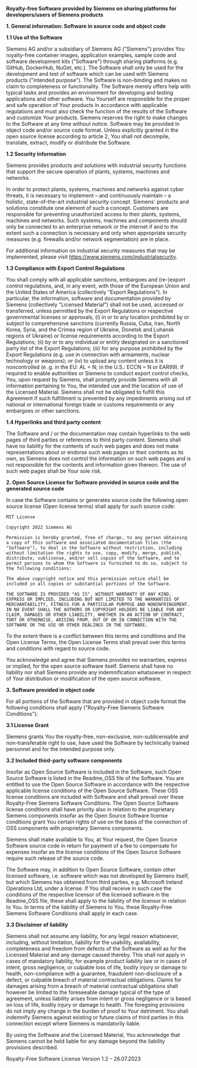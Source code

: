 **Royalty-free Software provided by Siemens on sharing platforms for developers/users of Siemens products**

**1. General information: Software in source code and object code**

**1.1 Use of the Software**

Siemens AG and/or a subsidiary of Siemens AG ("Siemens") provides You royalty-free container images, application examples, sample code and software development kits ("Software") through sharing platforms (e.g. GitHub, DockerHub, NuGet, etc.). The Software shall only be used for the development and test of software which can be used with Siemens products ("intended purpose"). The Software is non-binding and makes no claim to completeness or functionality. The Software merely offers help with typical tasks and provides an environment for developing and testing applications and other software. You Yourself are responsible for the proper and safe operation of Your products in accordance with applicable regulations and must also check the function of the results of the Software and customize Your products. Siemens reserves the right to make changes to the Software at any time without notice. Software may be provided in object code and/or source code format. Unless explicitly granted in the open source license according to article 2, You shall not decompile, translate, extract, modify or distribute the Software.

**1.2 Security information**

Siemens provides products and solutions with industrial security functions that support the secure operation of plants, systems, machines and networks.

In order to protect plants, systems, machines and networks against cyber threats, it is necessary to implement – and continuously maintain – a holistic, state-of-the-art industrial security concept. Siemens' products and solutions constitute one element of such a concept.
Customers are responsible for preventing unauthorized access to their plants, systems, machines and networks. Such systems, machines and components should only be connected to an enterprise network or the internet if and to the extent such a connection is necessary and only when appropriate security measures (e.g. firewalls and/or network segmentation) are in place.

For additional information on industrial security measures that may be implemented, please visit 
<https://www.siemens.com/industrialsecurity>.

**1.3 Compliance with Export Control Regulations**

You shall comply with all applicable sanctions, embargoes and (re-)export control regulations, and, in any event, with those of the European Union and the United States of America (collectively "Export Regulations"). In particular, the information, software and documentation provided by Siemens (collectively "Licensed Material") shall not be used, accessed or transferred, unless permitted by the Export Regulations or respective governmental licenses or approvals, (i) in or to any location prohibited by or subject to comprehensive sanctions (currently Russia, Cuba, Iran, North Korea, Syria, and the Crimea region of Ukraine, Donetsk and Luhansk regions of Ukraine) or license requirements according to the Export Regulations; (ii) by or to any individual or entity designated on a sanctioned party list of the Export Regulations; (iii) for any purpose prohibited by the Export Regulations (e.g. use in connection with armaments, nuclear technology or weapons); or (iv) to upload any content unless it is noncontrolled (e .g. in the EU: AL = N; in the U.S.: ECCN = N or EAR99). If required to enable authorities or Siemens to conduct export control checks, You, upon request by Siemens, shall promptly provide Siemens with all information pertaining to You, the intended use and the location of use of the Licensed Material. Siemens shall not be obligated to fulfill this Agreement if such fulfillment is prevented by any impediments arising out of national or international foreign trade or customs requirements or any embargoes or other sanctions.

**1.4 Hyperlinks and third party content**

The Software and / or the documentation may contain hyperlinks to the web pages of third parties or references to third party content. Siemens shall have no liability for the contents of such web pages and does not make representations about or endorse such web pages or their contents as its own, as Siemens does not control the information on such web pages and is not responsible for the contents and information given thereon. The use of such web pages shall be Your sole risk.

**2. Open Source License for Software provided in source code and the generated source code**

In case the Software contains or generates source code the following open source license (Open license terms) shall apply for such source code:

    MIT License
    
    Copyright 2022 Siemens AG

    Permission is hereby granted, free of charge, to any person obtaining a copy of this software and associated documentation files (the "Software"), to deal in the Software without restriction, including without limitation the rights to use, copy, modify, merge, publish, distribute, sublicense, and/or sell copies of the Software, and to permit persons to whom the Software is furnished to do so, subject to the following conditions:
    
    The above copyright notice and this permission notice shall be included in all copies or substantial portions of the Software.

    THE SOFTWARE IS PROVIDED "AS IS", WITHOUT WARRANTY OF ANY KIND, EXPRESS OR IMPLIED, INCLUDING BUT NOT LIMITED TO THE WARRANTIES OF MERCHANTABILITY, FITNESS FOR A PARTICULAR PURPOSE AND NONINFRINGEMENT. IN NO EVENT SHALL THE AUTHORS OR COPYRIGHT HOLDERS BE LIABLE FOR ANY CLAIM, DAMAGES OR OTHER LIABILITY, WHETHER IN AN ACTION OF CONTRACT, TORT OR OTHERWISE, ARISING FROM, OUT OF OR IN CONNECTION WITH THE SOFTWARE OR THE USE OR OTHER DEALINGS IN THE SOFTWARE. 

To the extent there is a conflict between this terms and conditions and the Open License Terms, the Open License Terms shall prevail over this terms and conditions with regard to source code.

You acknowledge and agree that Siemens provides no warranties, express or implied, for the open source software itself. Siemens shall have no liability nor shall Siemens provide any indemnification whatsoever in respect of Your distribution or modification of the open source software.

**3. Software provided in object code**

For all portions of the Software that are provided in object code format the following conditions shall apply ("Royalty-Free Siemens Software Conditions"):

**3.1 License Grant**

Siemens grants You the royalty-free, non-exclusive, non-sublicensable and non-transferable right to use, have used the Software by technically trained personnel and for the intended purpose only.

**3.2 Included third-party software components**

Insofar as Open Source Software is included in the Software, such Open Source Software is listed in the Readme_OSS file of the Software. You are entitled to use the Open Source Software in accordance with the respective applicable license conditions of the Open Source Software. These OSS license conditions are included with Software and shall prevail over these Royalty-Free Siemens Software Conditions. The Open Source Software license conditions shall have priority also in relation to the proprietary Siemens components insofar as the Open Source Software license conditions grant You certain rights of use on the basis of the connection of OSS components with proprietary Siemens components.

Siemens shall make available to You, at Your request, the Open Source Software source code in return for payment of a fee to compensate for expenses insofar as the license conditions of the Open Source Software require such release of the source code.

The Software may, in addition to Open Source Software, contain other licensed software, i.e. software which was not developed by Siemens itself, but which Siemens has obtained from third parties, e.g. Microsoft Ireland Operations Ltd, under a license. If You shall receive in such case the conditions of the respective licensor of the licensed software in the Readme_OSS file, these shall apply to the liability of the licensor in relation to You. In terms of the liability of Siemens to You, these Royalty-Free Siemens Software Conditions shall apply in each case.

**3.3 Disclaimer of liability**

Siemens shall not assume any liability, for any legal reason whatsoever, including, without limitation, liability for the usability, availability, completeness and freedom from defects of the Software as well as for the Licensed Material and any damage caused thereby. This shall not apply in cases of mandatory liability, for example product liability law or in cases of intent, gross negligence, or culpable loss of life, bodily injury or damage to health, non-compliance with a guarantee, fraudulent non-disclosure of a defect, or culpable breach of material contractual obligations. Claims for damages arising from a breach of material contractual obligations shall however be limited to the foreseeable damage typical of the type of agreement, unless liability arises from intent or gross negligence or is based on loss of life, bodily injury or damage to health. The foregoing provisions do not imply any change in the burden of proof to Your detriment. You shall indemnify Siemens against existing or future claims of third parties in this connection except where Siemens is mandatorily liable.

By using the Software and the Licensed Material, You acknowledge that Siemens cannot be held liable for any damage beyond the liability provisions described.

Royalty-Free Software License Version 1.2 – 26.07.2023

